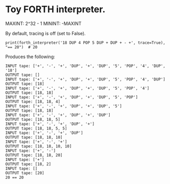 # Toy FORTH interpreter.
 
MAXINT: 2^32 - 1
MININT: -MAXINT

By default, tracing is off (set to False).

    print(forth_interpreter('18 DUP 4 POP 5 DUP + DUP + - +', trace=True), "== 20")  # 20

Produces the following:

    INPUT tape: ['+', '-', '+', 'DUP', '+', 'DUP', '5', 'POP', '4', 'DUP', '18']
    OUTPUT tape: []
    INPUT tape: ['+', '-', '+', 'DUP', '+', 'DUP', '5', 'POP', '4', 'DUP']
    OUTPUT tape: [18]
    INPUT tape: ['+', '-', '+', 'DUP', '+', 'DUP', '5', 'POP', '4']
    OUTPUT tape: [18, 18]
    INPUT tape: ['+', '-', '+', 'DUP', '+', 'DUP', '5', 'POP']
    OUTPUT tape: [18, 18, 4]
    INPUT tape: ['+', '-', '+', 'DUP', '+', 'DUP', '5']
    OUTPUT tape: [18, 18]
    INPUT tape: ['+', '-', '+', 'DUP', '+', 'DUP']
    OUTPUT tape: [18, 18, 5]
    INPUT tape: ['+', '-', '+', 'DUP', '+']
    OUTPUT tape: [18, 18, 5, 5]
    INPUT tape: ['+', '-', '+', 'DUP']
    OUTPUT tape: [18, 18, 10]
    INPUT tape: ['+', '-', '+']
    OUTPUT tape: [18, 18, 10, 10]
    INPUT tape: ['+', '-']
    OUTPUT tape: [18, 18, 20]
    INPUT tape: ['+']
    OUTPUT tape: [18, 2]
    INPUT tape: []
    OUTPUT tape: [20]
    20 == 20
